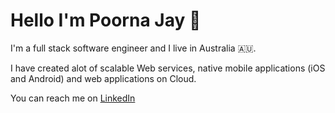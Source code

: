 # Hello I'm Poorna Jay 👋

I'm a full stack software engineer and I live in Australia 🇦🇺.

I have created alot of scalable Web services, native mobile applications (iOS and Android) and web applications on Cloud.

You can reach me on [LinkedIn](https://www.linkedin.com/in/poornajayasinghe/ "Poorna Jayasinghe")

<!--
**poornaonline/poornaonline** is a ✨ _special_ ✨ repository because its `README.md` (this file) appears on your GitHub profile.

Here are some ideas to get you started:

- 🔭 I’m currently working on ...
- 🌱 I’m currently learning ...
- 👯 I’m looking to collaborate on ...
- 🤔 I’m looking for help with ...
- 💬 Ask me about ...
- 📫 How to reach me: ...
- 😄 Pronouns: ...
- ⚡ Fun fact: ...
-->
